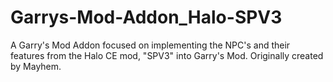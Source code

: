 # Garrys-Mod-Addon_Halo-SPV3
 A Garry's Mod Addon focused on implementing the NPC's and their features from the Halo CE mod, "SPV3" into Garry's Mod. Originally created by Mayhem.
